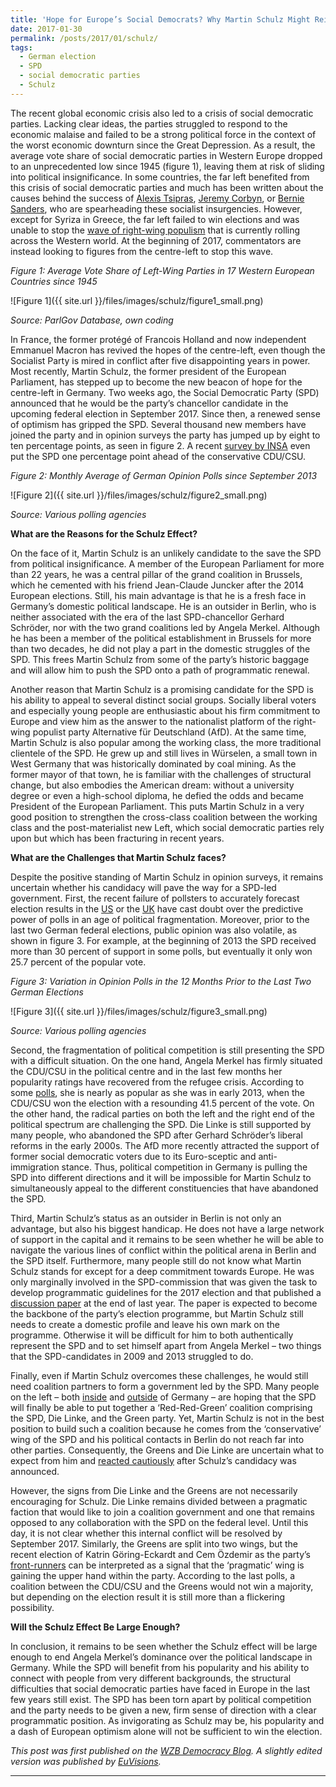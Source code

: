 ```yaml
---
title: 'Hope for Europe’s Social Democrats? Why Martin Schulz Might Reinvigorate the SPD but Struggle To Become Chancellor'
date: 2017-01-30
permalink: /posts/2017/01/schulz/
tags:
  - German election
  - SPD
  - social democratic parties
  - Schulz
---
```


The recent global economic crisis also led to a crisis of social democratic parties. Lacking clear ideas, the parties struggled to respond to the economic malaise and failed to be a strong political force in the context of the worst economic downturn since the Great Depression. As a result, the average vote share of social democratic parties in Western Europe dropped to an unprecedented low since 1945 (figure 1), leaving them at risk of sliding into political insignificance. In some countries, the far left benefited from this crisis of social democratic parties and much has been written about the causes behind the success of [Alexis Tsipras](https://www.theguardian.com/world/2015/jan/28/greek-people-wrote-history-how-syriza-rose-to-power), [Jeremy Corbyn](http://www.newyorker.com/magazine/2016/05/23/the-astonishing-rise-of-jeremy-corbyn), or [Bernie Sanders](https://www.theguardian.com/us-news/commentisfree/2016/feb/16/thomas-piketty-bernie-sanders-us-election-2016), who are spearheading these socialist insurgencies. However, except for Syriza in Greece, the far left failed to win elections and was unable to stop the [wave of right-wing populism](https://www.washingtonpost.com/news/monkey-cage/wp/2016/03/11/its-not-just-trump-authoritarian-populism-is-rising-across-the-west-heres-why/?utm_term=.452346d235aa) that is currently rolling across the Western world. At the beginning of 2017, commentators are instead looking to figures from the centre-left to stop this wave.

*Figure 1: Average Vote Share of Left-Wing Parties in 17 Western European Countries since 1945*

![Figure 1]({{ site.url }}/files/images/schulz/figure1_small.png)

*Source: ParlGov Database, own coding*

In France, the former protégé of Francois Holland and now independent Emmanuel Macron has revived the hopes of the centre-left, even though the Socialist Party is mired in conflict after five disappointing years in power. Most recently, Martin Schulz, the former president of the European Parliament, has stepped up to become the new beacon of hope for the centre-left in Germany. Two weeks ago, the Social Democratic Party (SPD) announced that he would be the party’s chancellor candidate in the upcoming federal election in September 2017. Since then, a renewed sense of optimism has gripped the SPD. Several thousand new members have joined the party and in opinion surveys the party has jumped up by eight to ten percentage points, as seen in figure 2. A recent [survey by INSA](http://insa-meinungstrend.de/de/sonntagsfrage.php) even put the SPD one percentage point ahead of the conservative CDU/CSU. 

*Figure 2: Monthly Average of German Opinion Polls since September 2013*

![Figure 2]({{ site.url }}/files/images/schulz/figure2_small.png)

*Source: Various polling agencies*

**What are the Reasons for the Schulz Effect?**

On the face of it, Martin Schulz is an unlikely candidate to the save the SPD from political insignificance. A member of the European Parliament for more than 22 years, he was a central pillar of the grand coalition in Brussels, which he cemented with his friend Jean-Claude Juncker after the 2014 European elections. Still, his main advantage is that he is a fresh face in Germany’s domestic political landscape. He is an outsider in Berlin, who is neither associated with the era of the last SPD-chancellor Gerhard Schröder, nor with the two grand coalitions led by Angela Merkel. Although he has been a member of the political establishment in Brussels for more than two decades, he did not play a part in the domestic struggles of the SPD. This frees Martin Schulz from some of the party’s historic baggage and will allow him to push the SPD onto a path of programmatic renewal.

Another reason that Martin Schulz is a promising candidate for the SPD is his ability to appeal to several distinct social groups. Socially liberal voters and especially young people are enthusiastic about his firm commitment to Europe and view him as the answer to the nationalist platform of the right-wing populist party Alternative für Deutschland (AfD). At the same time, Martin Schulz is also popular among the working class, the more traditional clientele of the SPD. He grew up and still lives in Würselen, a small town in West Germany that was historically dominated by coal mining. As the former mayor of that town, he is familiar with the challenges of structural change, but also embodies the American dream: without a university degree or even a high-school diploma, he defied the odds and became President of the European Parliament. This puts Martin Schulz in a very good position to strengthen the cross-class coalition between the working class and the post-materialist new Left, which social democratic parties rely upon but which has been fracturing in recent years. 

**What are the Challenges that Martin Schulz faces?**

Despite the positive standing of Martin Schulz in opinion surveys, it remains uncertain whether his candidacy will pave the way for a SPD-led government. First, the recent failure of pollsters to accurately forecast election results in the [US](http://www.pewresearch.org/fact-tank/2016/11/09/why-2016-election-polls-missed-their-mark/) or the [UK](http://eprints.ncrm.ac.uk/3789/1/Report_final_revised.pdf) have cast doubt over the predictive power of polls in an age of political fragmentation. Moreover, prior to the last two German federal elections, public opinion was also volatile, as shown in figure 3. For example, at the beginning of 2013 the SPD received more than 30 percent of support in some polls, but eventually it only won 25.7 percent of the popular vote.

*Figure 3: Variation in Opinion Polls in the 12 Months Prior to the Last Two German Elections*

![Figure 3]({{ site.url }}/files/images/schulz/figure3_small.png)

*Source: Various polling agencies*

Second, the fragmentation of political competition is still presenting the SPD with a difficult situation. On the one hand, Angela Merkel has firmly situated the CDU/CSU in the political centre and in the last few months her popularity ratings have recovered from the refugee crisis. According to some [polls](http://www.forschungsgruppe.de/Umfragen/Politbarometer/Langzeitentwicklung_-_Themen_im_Ueberblick/Politik_II/#Politiker), she is nearly as popular as she was in early 2013, when the CDU/CSU won the election with a resounding 41.5 percent of the vote. On the other hand, the radical parties on both the left and the right end of the political spectrum are challenging the SPD. Die Linke is still supported by many people, who abandoned the SPD after Gerhard Schröder’s liberal reforms in the early 2000s. The AfD more recently attracted the support of former social democratic voters due to its Euro-sceptic and anti-immigration stance. Thus, political competition in Germany is pulling the SPD into different directions and it will be impossible for Martin Schulz to simultaneously appeal to the different constituencies that have abandoned the SPD. 

Third, Martin Schulz’s status as an outsider in Berlin is not only an advantage, but also his biggest handicap. He does not have a large network of support in the capital and it remains to be seen whether he will be able to navigate the various lines of conflict within the political arena in Berlin and the SPD itself. Furthermore, many people still do not know what Martin Schulz stands for except for a deep commitment towards Europe. He was only marginally involved in the SPD-commission that was given the task to develop programmatic guidelines for the 2017 election and that published a [discussion paper](https://www.spd.de/fileadmin/Dokumente/Sonstiges__Papiere_et_al_/161121_Impulse_der_Programmkommission.pdf) at the end of last year. The paper is expected to become the backbone of the party’s election programme, but Martin Schulz still needs to create a domestic profile and leave his own mark on the programme. Otherwise it will be difficult for him to both authentically represent the SPD and to set himself apart from Angela Merkel – two things that the SPD-candidates in 2009 and 2013 struggled to do. 

Finally, even if Martin Schulz overcomes these challenges, he would still need coalition partners to form a government led by the SPD. Many people on the left – both [inside](http://www.zeit.de/politik/deutschland/2016-10/rot-rot-gruen-bundestag-koalition-treffen) and [outside](http://foreignpolicy.com/2016/12/21/merkel-must-go-germany-europe-free-world/) of Germany – are hoping that the SPD will finally be able to put together a ‘Red-Red-Green’ coalition comprising the SPD, Die Linke, and the Green party. Yet, Martin Schulz is not in the best position to build such a coalition because he comes from the ‘conservative’ wing of the SPD and his political contacts in Berlin do not reach far into other parties. Consequently, the Greens and Die Linke are uncertain what to expect from him and [reacted cautiously](http://www.spiegel.de/politik/deutschland/martin-schulz-reaktionen-von-spd-cdu-gruenen-und-linken-a-1131630.html) after Schulz’s candidacy was announced.

However, the signs from Die Linke and the Greens are not necessarily encouraging for Schulz. Die Linke remains divided between a pragmatic faction that would like to join a coalition government and one that remains opposed to any collaboration with the SPD on the federal level. Until this day, it is not clear whether this internal conflict will be resolved by September 2017. Similarly, the Greens are split into two wings, but the recent election of Katrin Göring-Eckardt and Cem Özdemir as the party’s [front-runners](http://www.zeit.de/politik/deutschland/2017-01/bundestagswahl-gruene-waehlen-cem-oezdemir-zum-zweiten-spitzenkandidaten) can be interpreted as a signal that the ‘pragmatic’ wing is gaining the upper hand within the party. According to the last polls, a coalition between the CDU/CSU and the Greens would not win a majority, but depending on the election result it is still more than a flickering possibility.

**Will the Schulz Effect Be Large Enough?**

In conclusion, it remains to be seen whether the Schulz effect will be large enough to end Angela Merkel’s dominance over the political landscape in Germany. While the SPD will benefit from his popularity and his ability to connect with people from very different backgrounds, the structural difficulties that social democratic parties have faced in Europe in the last few years still exist. The SPD has been torn apart by political competition and the party needs to be given a new, firm sense of direction with a clear programmatic position. As invigorating as Schulz may be, his popularity and a dash of European optimism alone will not be sufficient to win the election.


*This post was first published on the [WZB Democracy Blog](https://democracy.blog.wzb.eu/2017/02/10/schulzeffect/). A slightly edited version was published by [EuVisions](http://www.euvisions.eu/european-social-democracy/).*

------
